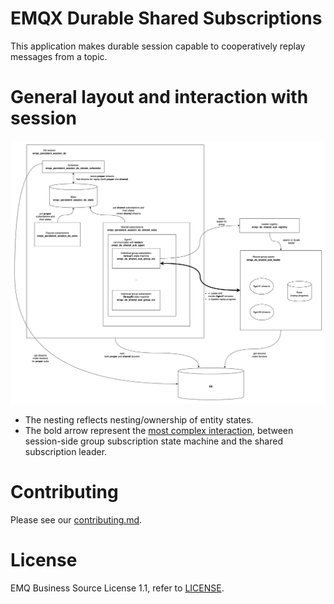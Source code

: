 # EMQX Durable Shared Subscriptions

This application makes durable session capable to cooperatively replay messages from a topic.

# General layout and interaction with session

![General layout](docs/images/ds_shared_subs.png)

* The nesting reflects nesting/ownership of entity states.
* The bold arrow represent the [most complex interaction](https://github.com/emqx/eip/blob/main/active/0028-durable-shared-subscriptions.md#shared-subscription-session-handler), between session-side group subscription state machine and the shared subscription leader.

# Contributing

Please see our [contributing.md](../../CONTRIBUTING.md).

# License

EMQ Business Source License 1.1, refer to [LICENSE](BSL.txt).

